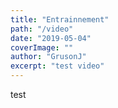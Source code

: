 ```yaml
---
title: "Entrainnement"
path: "/video"
date: "2019-05-04"
coverImage: ""
author: "GrusonJ"
excerpt: "test video"
---
```


test
